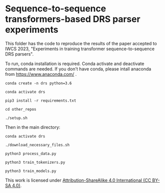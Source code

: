 # Sequence-to-sequence transformers-based DRS parser experiments

This folder has the code to reproduce the results of the paper accepted to IWCS 2023, "Experiments in training transformer sequence-to-sequence DRS parsers".

To run, conda installation is required. Conda activate and deactivate commands are needed. If you don't have conda, please intall anaconda from  https://www.anaconda.com/ .

    conda create -n drs python=3.6

    conda activate drs

    pip3 install -r requirements.txt

    cd other_repos

    ./setup.sh

Then in the main directory:

    conda activate drs

    ./download_necessary_files.sh

    python3 process_data.py

    python3 train_tokenizers.py 

    python3 train_models.py

This work is licensed under [Attribution-ShareAlike 4.0 International (CC BY-SA 4.0)](https://creativecommons.org/licenses/by-sa/4.0/).

